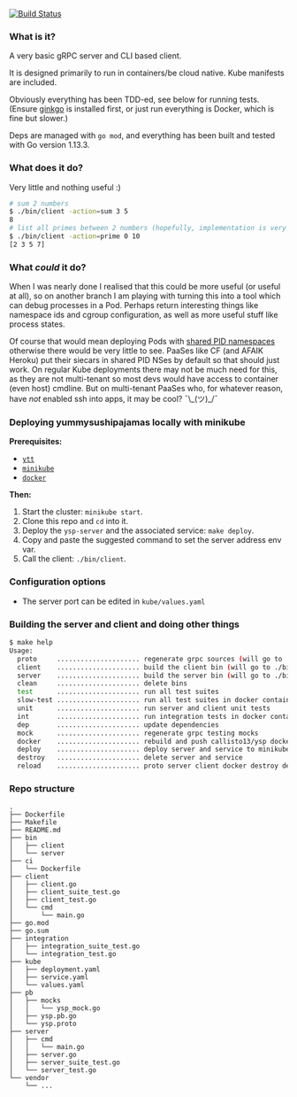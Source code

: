[![Build Status](https://travis-ci.org/Callisto13/yummysushipajamas.svg?branch=master)](https://travis-ci.org/Callisto13/yummysushipajamas)

### What is it?

A very basic gRPC server and CLI based client.

It is designed primarily to run in containers/be cloud native. Kube manifests
are included.

Obviously everything has been TDD-ed, see below for running tests. (Ensure [ginkgo](https://onsi.github.io/ginkgo/) is installed first,
or just run everything is Docker, which is fine but slower.) 

Deps are managed with `go mod`, and everything has been built and tested
with Go version 1.13.3.

### What does it do?

Very little and nothing useful :)

```sh
# sum 2 numbers
$ ./bin/client -action=sum 3 5
8
# list all primes between 2 numbers (hopefully, implementation is very naive atm)
$ ./bin/client -action=prime 0 10
[2 3 5 7]
```

### What _could_ it do?

When I was nearly done I realised that this could be more useful (or useful at all), so on another branch
I am playing with turning this into a tool which can debug processes in a Pod.
Perhaps return interesting things like namespace ids and cgroup configuration, as well
as more useful stuff like process states.

Of course that would mean deploying Pods with [shared PID namespaces](https://kubernetes.io/docs/tasks/configure-pod-container/share-process-namespace/)
otherwise there would be very little to see. PaaSes like CF (and AFAIK Heroku) put their
siecars in shared PID NSes by default so that should just work. On regular Kube deployments there
may not be much need for this, as they are not multi-tenant so most devs would have access
to container (even host) cmdline. But on multi-tenant PaaSes who, for whatever reason, have _not_ enabled ssh into
apps, it may be cool? ¯\\\_(ツ)\_/¯

### Deploying yummysushipajamas locally with minikube

**Prerequisites:**
- [`ytt`](https://get-ytt.io/)
- [`minikube`](https://kubernetes.io/docs/tasks/tools/install-minikube/)
- [`docker`](https://docs.docker.com/v17.09/engine/installation/)

**Then:**
1. Start the cluster: `minikube start`.
1. Clone this repo and `cd` into it.
1. Deploy the `ysp-server` and the associated service: `make deploy`.
1. Copy and paste the suggested command to set the server address env var.
1. Call the client: `./bin/client`.

### Configuration options

- The server port can be edited in `kube/values.yaml`

### Building the server and client and doing other things
```sh
$ make help
Usage:
  proto     ..................... regenerate grpc sources (will go to ./ysp/ysp.proto)
  client    ..................... build the client bin (will go to ./bin/client)
  server    ..................... build the server bin (will go to ./bin/server)
  clean     ..................... delete bins
  test      ..................... run all test suites
  slow-test ..................... run all test suites in docker container
  unit      ..................... run server and client unit tests
  int       ..................... run integration tests in docker container
  dep       ..................... update dependencies
  mock      ..................... regenerate grpc testing mocks
  docker    ..................... rebuild and push callisto13/ysp docker image
  deploy    ..................... deploy server and service to minikube
  destroy   ..................... delete server and service
  reload    ..................... proto server client docker destroy deploy (aka rebuild and redeploy the lot)
```

### Repo structure
```
.
├── Dockerfile
├── Makefile
├── README.md
├── bin
│   ├── client
│   └── server
├── ci
│   └── Dockerfile
├── client
│   ├── client.go
│   ├── client_suite_test.go
│   ├── client_test.go
│   └── cmd
│       └── main.go
├── go.mod
├── go.sum
├── integration
│   ├── integration_suite_test.go
│   └── integration_test.go
├── kube
│   ├── deployment.yaml
│   ├── service.yaml
│   └── values.yaml
├── pb
│   ├── mocks
│   │   └── ysp_mock.go
│   ├── ysp.pb.go
│   └── ysp.proto
├── server
│   ├── cmd
│   │   └── main.go
│   ├── server.go
│   ├── server_suite_test.go
│   └── server_test.go
└── vendor
    └── ...
```
